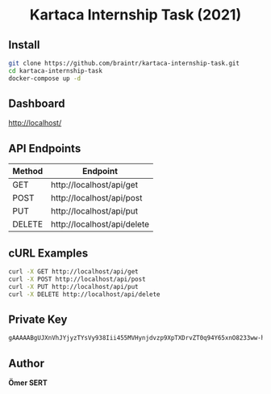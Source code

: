 <h1 align="center">Kartaca Internship Task (2021)</h1>

## Install

```bash
git clone https://github.com/braintr/kartaca-internship-task.git
cd kartaca-internship-task
docker-compose up -d
```

## Dashboard
<http://localhost/>

## API Endpoints
Method  | Endpoint
------------- | -------------
GET | http://localhost/api/get
POST | http://localhost/api/post
PUT | http://localhost/api/put
DELETE | http://localhost/api/delete

## cURL Examples
```bash
curl -X GET http://localhost/api/get
curl -X POST http://localhost/api/post
curl -X PUT http://localhost/api/put
curl -X DELETE http://localhost/api/delete
```

## Private Key 
```sh
gAAAAABgUJXnVhJYjyzTYsVy938Iii455MVHynjdvzp9XpTXDrvZT0q94Y65xnO8233ww-hCGjxxFOoM5upWMUUEjggDk_3gdMGWMCgUsOtYL-oqs7Fl-sUAISjOQAFSlBbgxxLInZUhnj1NIzPhn-kelz967R3OJtiYD02_W3F8nU6pLJt6yC5_SRMGQdTlyff6UK1XxOkg
```

## Author
**Ömer SERT**